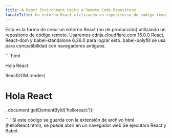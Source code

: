 ```yaml
---
title: A React Environment Using a Remote Code Repository
localeTitle: Un entorno React utilizando un repositorio de código remoto
---
```

Esta es la forma de crear un entorno React (no de producción) utilizando un repositorio de código remoto. Usaremos cdnjs.cloudflare.com 16.0.0 React, React-dom y babel-standalone 6.26.0 para lograr esto. babel-polyfill se usa para compatibilidad con navegadores antiguos.

\`\` \`html

   Hola React

ReactDOM.render( <h1>Hola React</h1>, document.getElementById('helloreact'));

\`\` \` Si este código se guarda con la extensión de archivo html (helloReact.html), se puede abrir en un navegador web Se ejecutará React y Babel.
